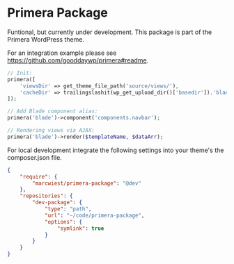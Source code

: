 # Primera Package

Funtional, but currently under development. This package is part of the Primera WordPress theme.

For an integration example please see https://github.com/gooddaywp/primera#readme.

```php
// Init:
primera([
    'viewsDir' => get_theme_file_path('source/views/'),
    'cacheDir' => trailingslashit(wp_get_upload_dir()['basedir']).'blade-cache',
]);

// Add Blade component alias:
primera('blade')->component('components.navbar');

// Rendering views via AJAX:
primera('blade')->render($templateName, $dataArr);
```

For local development integrate the following settings into your theme's the composer.json file.

```json
{
    "require": {
        "marcwiest/primera-package": "@dev"
    },
    "repositories": {
        "dev-package": {
            "type": "path",
            "url": "~/code/primera-package",
            "options": {
                "symlink": true
            }
        }
    }
}
```
